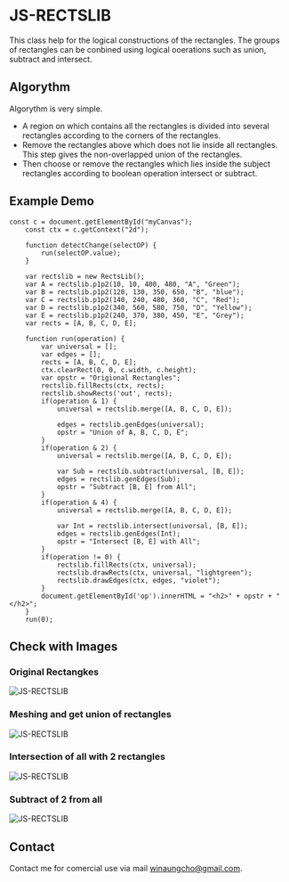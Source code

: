 # JS-RECTSLIB
This class help for the logical constructions of the rectangles.
The groups of rectangles can be conbined using logical ooerations such as union, subtract and intersect.

## Algorythm
Algorythm is very simple.
- A region on which contains all the rectangles is divided into several rectangles according to the corners of the rectangles.
- Remove the rectangles above which does not lie inside all rectangles. This step gives the non-overlapped union of the rectangles.
- Then choose or remove the rectangles which lies inside the subject rectangles according to boolean operation intersect or subtract.

## Example Demo
````Js
const c = document.getElementById("myCanvas");
	const ctx = c.getContext("2d");
	
	function detectChange(selectOP) {
		run(selectOP.value);
	}
	
	var rectslib = new RectsLib();
	var A = rectslib.p1p2(10, 10, 400, 480, "A", "Green");
	var B = rectslib.p1p2(120, 130, 350, 650, "B", "blue");
	var C = rectslib.p1p2(140, 240, 480, 360, "C", "Red");
	var D = rectslib.p1p2(340, 560, 580, 750, "D", "Yellow");
	var E = rectslib.p1p2(240, 370, 380, 450, "E", "Grey");
	var rects = [A, B, C, D, E];

	function run(operation) {
		var universal = [];
		var edges = [];
		rects = [A, B, C, D, E];
		ctx.clearRect(0, 0, c.width, c.height);
		var opstr = "Origional Rectangles";
		rectslib.fillRects(ctx, rects);
		rectslib.showRects('out', rects);
		if(operation & 1) {
			universal = rectslib.merge([A, B, C, D, E]);
			
			edges = rectslib.genEdges(universal);
			opstr = "Union of A, B, C, D, E";
		}
		if(operation & 2) {
			universal = rectslib.merge([A, B, C, D, E]);
			
			var Sub = rectslib.subtract(universal, [B, E]);
			edges = rectslib.genEdges(Sub);
			opstr = "Subtract [B, E] from All";
		}
		if(operation & 4) {
			universal = rectslib.merge([A, B, C, D, E]);
		
			var Int = rectslib.intersect(universal, [B, E]);
			edges = rectslib.genEdges(Int);
			opstr = "Intersect [B, E] with All";
		}
		if(operation != 0) {
			rectslib.fillRects(ctx, universal);
			rectslib.drawRects(ctx, universal, "lightgreen");
			rectslib.drawEdges(ctx, edges, "violet");
		}
		document.getElementById('op').innerHTML = "<h2>" + opstr + "</h2>";
	}
	run(0);
````

## Check with Images
### Original Rectangkes
![JS-RECTSLIB](images/origin.jpg)

### Meshing and get union of rectangles
![JS-RECTSLIB](images/union.jpg)

### Intersection of all with 2 rectangles
![JS-RECTSLIB](images/intersect.jpg)

### Subtract of 2 from all
![JS-RECTSLIB](images/subtract.jpg)

## Contact
Contact me for comercial use via mail winaungcho@gmail.com.

